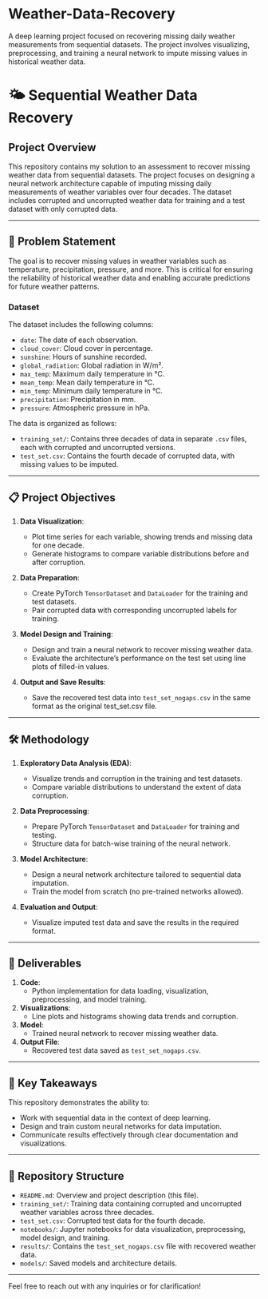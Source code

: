# Weather-Data-Recovery
A deep learning project focused on recovering missing daily weather measurements from sequential datasets. The project involves visualizing, preprocessing, and training a neural network to impute missing values in historical weather data.


# 🌤️ Sequential Weather Data Recovery

## Project Overview
This repository contains my solution to an assessment to recover missing weather data from sequential datasets. The project focuses on designing a neural network architecture capable of imputing missing daily measurements of weather variables over four decades. The dataset includes corrupted and uncorrupted weather data for training and a test dataset with only corrupted data.

---

## 🧾 Problem Statement
The goal is to recover missing values in weather variables such as temperature, precipitation, pressure, and more. This is critical for ensuring the reliability of historical weather data and enabling accurate predictions for future weather patterns.

### Dataset
The dataset includes the following columns:
- `date`: The date of each observation.
- `cloud_cover`: Cloud cover in percentage.
- `sunshine`: Hours of sunshine recorded.
- `global_radiation`: Global radiation in W/m².
- `max_temp`: Maximum daily temperature in °C.
- `mean_temp`: Mean daily temperature in °C.
- `min_temp`: Minimum daily temperature in °C.
- `precipitation`: Precipitation in mm.
- `pressure`: Atmospheric pressure in hPa.

The data is organized as follows:
- `training_set/`: Contains three decades of data in separate `.csv` files, each with corrupted and uncorrupted versions.
- `test_set.csv`: Contains the fourth decade of corrupted data, with missing values to be imputed.

---

## 📋 Project Objectives
1. **Data Visualization**:
   - Plot time series for each variable, showing trends and missing data for one decade.
   - Generate histograms to compare variable distributions before and after corruption.

2. **Data Preparation**:
   - Create PyTorch `TensorDataset` and `DataLoader` for the training and test datasets.
   - Pair corrupted data with corresponding uncorrupted labels for training.

3. **Model Design and Training**:
   - Design and train a neural network to recover missing weather data.
   - Evaluate the architecture’s performance on the test set using line plots of filled-in values.

4. **Output and Save Results**:
   - Save the recovered test data into `test_set_nogaps.csv` in the same format as the original test_set.csv file.

---

## 🛠️ Methodology
1. **Exploratory Data Analysis (EDA)**:
   - Visualize trends and corruption in the training and test datasets.
   - Compare variable distributions to understand the extent of data corruption.

2. **Data Preprocessing**:
   - Prepare PyTorch `TensorDataset` and `DataLoader` for training and testing.
   - Structure data for batch-wise training of the neural network.

3. **Model Architecture**:
   - Design a neural network architecture tailored to sequential data imputation.
   - Train the model from scratch (no pre-trained networks allowed).

4. **Evaluation and Output**:
   - Visualize imputed test data and save the results in the required format.

---

## 📝 Deliverables
1. **Code**:
   - Python implementation for data loading, visualization, preprocessing, and model training.
2. **Visualizations**:
   - Line plots and histograms showing data trends and corruption.
3. **Model**:
   - Trained neural network to recover missing weather data.
4. **Output File**:
   - Recovered test data saved as `test_set_nogaps.csv`.

---

## 🎯 Key Takeaways
This repository demonstrates the ability to:
- Work with sequential data in the context of deep learning.
- Design and train custom neural networks for data imputation.
- Communicate results effectively through clear documentation and visualizations.

---

## 📂 Repository Structure
- `README.md`: Overview and project description (this file).
- `training_set/`: Training data containing corrupted and uncorrupted weather variables across three decades.
- `test_set.csv`: Corrupted test data for the fourth decade.
- `notebooks/`: Jupyter notebooks for data visualization, preprocessing, model design, and training.
- `results/`: Contains the `test_set_nogaps.csv` file with recovered weather data.
- `models/`: Saved models and architecture details.

---

Feel free to reach out with any inquiries or for clarification!
